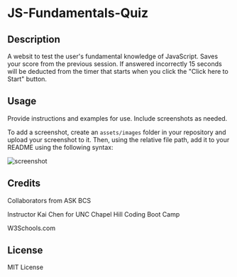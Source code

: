 # JS-Fundamentals-Quiz

## Description

A websit to test the user's fundamental knowledge of JavaScript. Saves your score from the previous session. 
If answered incorrectly 15 seconds will be deducted from the timer that starts when you click the "Click here to Start" button.

## Usage

Provide instructions and examples for use. Include screenshots as needed.

To add a screenshot, create an `assets/images` folder in your repository and upload your screenshot to it. Then, using the relative file path, add it to your README using the following syntax:

![screenshot](assets/screenshot)

## Credits

Collaborators from ASK BCS

Instructor Kai Chen for UNC Chapel Hill Coding Boot Camp

W3Schools.com


## License

MIT License
